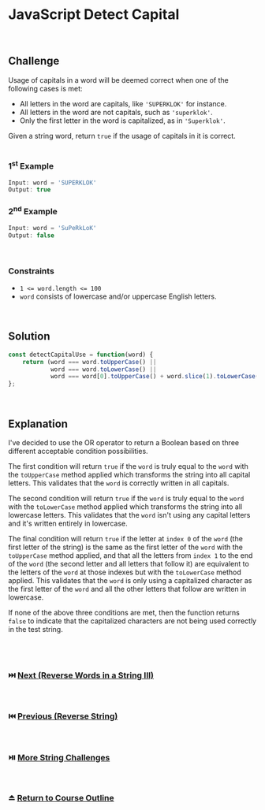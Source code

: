 # JavaScript Detect Capital
<br/>

## Challenge
Usage of capitals in a word will be deemed correct when one of the following cases is met:
- All letters in the word are capitals, like `'SUPERKLOK'` for instance.
- All letters in the word are not capitals, such as `'superklok'`.
- Only the first letter in the word is capitalized, as in `'Superklok'`.

Given a string word, return `true` if the usage of capitals in it is correct.
<br/>
<br/>

### 1<sup>st</sup> Example

```JavaScript
Input: word = 'SUPERKLOK'
Output: true
```

### 2<sup>nd</sup> Example

```JavaScript
Input: word = 'SuPeRkLoK'
Output: false
```

<br/>

### Constraints

- `1 <= word.length <= 100`
- `word` consists of lowercase and/or uppercase English letters.

<br/>

## Solution

```JavaScript
const detectCapitalUse = function(word) {
    return (word === word.toUpperCase() ||
            word === word.toLowerCase() ||
            word === word[0].toUpperCase() + word.slice(1).toLowerCase());
};
```

<br/>

## Explanation

I've decided to use the OR operator to return a Boolean based on three different acceptable condition possibilities.
<br/>

The first condition will return `true` if the `word` is truly equal to the `word` with the `toUpperCase` method applied which transforms the string into all capital letters. This validates that the `word` is correctly written in all capitals.
<br/>

The second condition will return `true` if the `word` is truly equal to the `word` with the `toLowerCase` method applied which transforms the string into all lowercase letters. This validates that the `word` isn't using any capital letters and it's written entirely in lowercase.
<br/>

The final condition will return `true` if the letter at `index 0` of the `word` (the first letter of the string) is the same as the first letter of the `word` with the `toUpperCase` method applied, and that all the letters from `index 1` to the end of the `word` (the second letter and all letters that follow it) are equivalent to the letters of the `word` at those indexes but with the `toLowerCase` method applied. This validates that the `word` is only using a capitalized character as the first letter of the `word` and all the other letters that follow are written in lowercase.
<br/>

If none of the above three conditions are met, then the function returns `false` to indicate that the capitalized characters are not being used correctly in the test string.
<br/>
<br/>
<br/>
<br/>

### :next_track_button: [Next (Reverse Words in a String III)][Next]
<br/>

### :previous_track_button: [Previous (Reverse String)][Previous]
<br/>

### :play_or_pause_button: [More String Challenges][More]
<br/>

### :eject_button: [Return to Course Outline][Return]
<br/>

[Next]: https://github.com/Superklok/JavaScriptStrings/blob/main/JavaScriptReverseWordsInAStringIII.md
[Previous]: https://github.com/Superklok/JavaScriptStrings/blob/main/JavaScriptReverseString.md
[More]: https://github.com/Superklok/JavaScriptStrings
[Return]: https://github.com/Superklok/LearnJavaScript